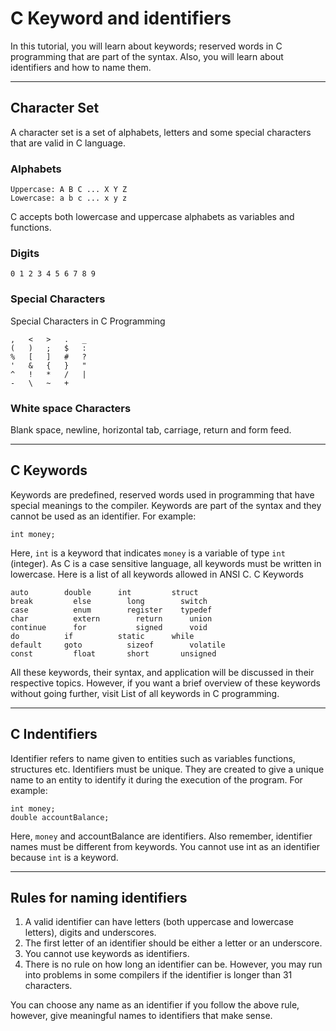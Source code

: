 # C Keyword and identifiers

In this tutorial, you will learn about keywords; reserved words in C programming that are part of the syntax. Also, you will learn about identifiers and how to name them.
***
## Character Set

A character set is a set of alphabets, letters and some special characters that are valid in C language.

### Alphabets

```
Uppercase: A B C ... X Y Z
Lowercase: a b c ... x y z
```
C accepts both lowercase and uppercase alphabets as variables and functions.

### Digits

```
0 1 2 3 4 5 6 7 8 9
```

### Special Characters

Special Characters in C Programming
```
,	<	>	.	_
(	)	;	$	:
%	[	]	#	?
'	&	{	}	"
^	!	*	/	|
-	\	~	+	 
```

### White space Characters

Blank space, newline, horizontal tab, carriage, return and form feed.

***
## C Keywords

Keywords are predefined, reserved words used in programming that have special meanings to the compiler. Keywords are part of the syntax and they cannot be used as an identifier. For example:
```
int money;
```
Here, `int` is a keyword that indicates `money` is a variable of type `int` (integer).
As C is a case sensitive language, all keywords must be written in lowercase. Here is a list of all keywords allowed in ANSI C.
C Keywords
```
auto        double	    int	        struct
break	      else	      long	      switch
case	      enum	      register	  typedef
char	      extern	    return	    union
continue	  for	        signed	    void
do	        if	        static	    while
default	    goto	      sizeof	    volatile
const	      float	      short	      unsigned
```
All these keywords, their syntax, and application will be discussed in their respective topics. However, if you want a brief overview of these keywords without going further, visit List of all keywords in C programming.

***
## C Indentifiers

Identifier refers to name given to entities such as variables functions, structures etc.
Identifiers must be unique. They are created to give a unique name to an entity to identify it during the execution of the program. For example:
```
int money;
double accountBalance;
```
Here, `money` and accountBalance are identifiers.
Also remember, identifier names must be different from keywords. You cannot use int as an identifier because `int` is a keyword.

***
## Rules for naming identifiers

1. A valid identifier can have letters (both uppercase and lowercase letters), digits and underscores.
2. The first letter of an identifier should be either a letter or an underscore.
3. You cannot use keywords as identifiers.
4. There is no rule on how long an identifier can be. However, you may run into problems in some compilers if the identifier is longer than 31 characters.

You can choose any name as an identifier if you follow the above rule, however, give meaningful names to identifiers that make sense. 

